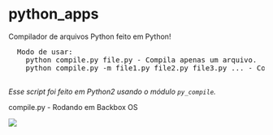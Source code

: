 <h1>python_apps</h1>
<p>Compilador de arquivos Python feito em Python!</p>

  <pre>
  Modo de usar:
    python compile.py file.py - Compila apenas um arquivo.
    python compile.py -m file1.py file2.py file3.py ... - Compila vários arquivos de uma só vez.
  </pre>
  
  <cite>Esse script foi feito em Python2 usando o módulo <code>py_compile</code>.</cite>
<p>compile.py - Rodando em Backbox OS</p>
<img src="http://i.imgur.com/0TzdQ47.png"/>

